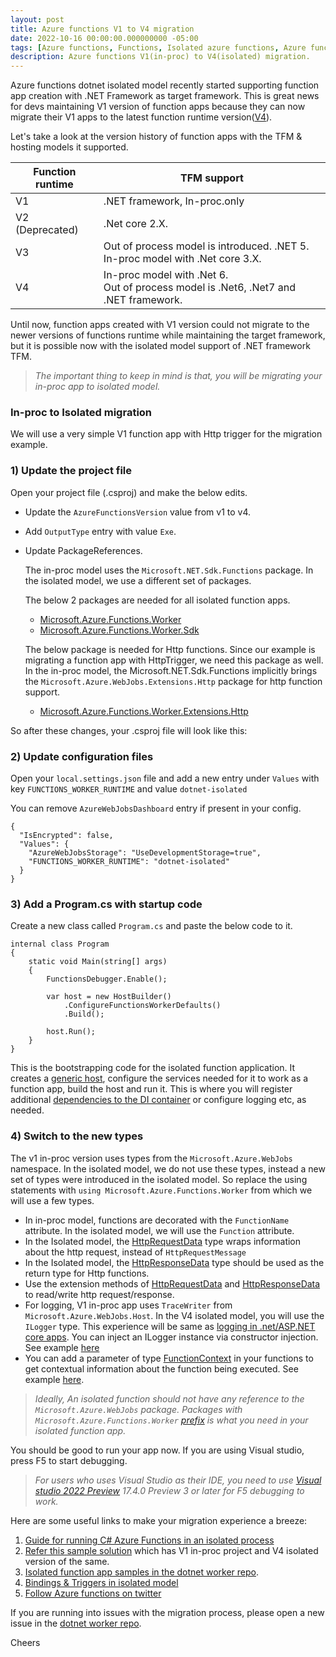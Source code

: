 ```yaml
---
layout: post
title: Azure functions V1 to V4 migration
date: 2022-10-16 00:00:00.000000000 -05:00
tags: [Azure functions, Functions, Isolated azure functions, Azure functions V1 to V4 migration, Azure functions migration]
description: Azure functions V1(in-proc) to V4(isolated) migration.
---
```


Azure functions dotnet isolated model recently started supporting  function app creation with .NET Framework as target framework. This is great news for devs maintaining V1 version of function apps because they can now migrate their V1 apps to the latest function runtime version([V4](https://techcommunity.microsoft.com/t5/apps-on-azure-blog/azure-functions-4-0-and-net-6-support-are-now-generally/ba-p/2933245)).

Let's take a look at the version history of function apps with the TFM & hosting models it supported.

| Function runtime 	| TFM support                                                                          	|
|------------------	|--------------------------------------------------------------------------------------	|
| V1               	| .NET framework, In-proc.only                                                         	|
| V2 (Deprecated)  	| .Net core 2.X.                                                                        	|
| V3               	| Out of process model is introduced. .NET 5.<br>In-proc model with .Net core 3.X.       	|
| V4               	| In-proc model with .Net 6.<br>Out of process model is .Net6, .Net7 and .NET framework. 	|


Until now, function apps created with V1 version could not migrate to the newer versions of functions runtime while maintaining the target framework, but it is possible now with the isolated model support of .NET framework TFM.

 > _The important thing to keep in mind is that, you will be migrating your in-proc app to isolated model._

### In-proc to Isolated migration

We will use a very simple V1 function app with Http trigger for the migration example.

### 1) Update the project file

Open your project file (.csproj) and make the below edits.

 - Update the `AzureFunctionsVersion` value from v1 to v4.
 - Add `OutputType` entry with value `Exe`.
 - Update PackageReferences.

    The in-proc model uses the `Microsoft.NET.Sdk.Functions` package. In the isolated model, we use a different set of packages.

    The below 2 packages are needed for all isolated function apps.
    - [Microsoft.Azure.Functions.Worker](https://www.nuget.org/packages/Microsoft.Azure.Functions.Worker)
    - [Microsoft.Azure.Functions.Worker.Sdk](https://www.nuget.org/packages/Microsoft.Azure.Functions.Worker.Sdk)

    The below package is needed for Http functions. Since our example is migrating a function app with HttpTrigger, we need this package as well. In the in-proc model, the Microsoft.NET.Sdk.Functions implicitly brings the `Microsoft.Azure.WebJobs.Extensions.Http` package for http function support.

    - [Microsoft.Azure.Functions.Worker.Extensions.Http](https://www.nuget.org/packages/Microsoft.Azure.Functions.Worker.Extensions.Http)

So after these changes, your .csproj file will look like this:

<script src="https://gist.github.com/kshyju/463f9adaa8fd4387b8e3ec1bd6d3b81a.js?file=V4NetFxcsproj.cs"></script>

### 2) Update configuration files

Open your `local.settings.json` file and add a new entry under `Values` with key `FUNCTIONS_WORKER_RUNTIME` and value `dotnet-isolated`

You can remove `AzureWebJobsDashboard` entry if present in your config. 

```
{
  "IsEncrypted": false,
  "Values": {
    "AzureWebJobsStorage": "UseDevelopmentStorage=true",
    "FUNCTIONS_WORKER_RUNTIME": "dotnet-isolated"
  }
}
```

### 3) Add a Program.cs with startup code

Create a new class called `Program.cs` and paste the below code to it.

```
internal class Program
{
    static void Main(string[] args)
    {
        FunctionsDebugger.Enable();

        var host = new HostBuilder()
            .ConfigureFunctionsWorkerDefaults()
            .Build();

        host.Run();
    }
}
```

This is the bootstrapping code for the isolated function application. It creates a [generic host](https://learn.microsoft.com/en-us/dotnet/core/extensions/generic-host), configure the services needed for it to work as a function app, build the host and run it. This is where you will register additional [dependencies to the DI container](https://learn.microsoft.com/en-us/dotnet/core/extensions/dependency-injection) or configure logging etc, as needed.

### 4) Switch to the new types

The v1 in-proc version uses types from the `Microsoft.Azure.WebJobs` namespace. In the isolated model, we do not use these types, instead a new set of types were introduced in the isolated model. So replace the using statements with `using Microsoft.Azure.Functions.Worker` from which we will use a few types.

 - In in-proc model, functions are decorated with the `FunctionName` attribute. In the isolated model, we will use the `Function` attribute.
 - In the Isolated model, the [HttpRequestData](https://learn.microsoft.com/en-us/dotnet/api/microsoft.azure.functions.worker.http.httprequestdata?view=azure-dotnet) type wraps information about the http request, instead of `HttpRequestMessage`
 - In the Isolated model, the [HttpResponseData](https://learn.microsoft.com/en-us/dotnet/api/microsoft.azure.functions.worker.http.httpresponsedata?view=azure-dotnet) type should be used as the return type for Http functions.
- Use the extension methods of [HttpRequestData](https://learn.microsoft.com/en-us/dotnet/api/microsoft.azure.functions.worker.http.httprequestdataextensions?view=azure-dotnet) and [HttpResponseData](https://learn.microsoft.com/en-us/dotnet/api/microsoft.azure.functions.worker.http.httpresponsedataextensions?view=azure-dotnet) to read/write http request/response.
 - For logging, V1 in-proc app uses `TraceWriter` from `Microsoft.Azure.WebJobs.Host`. In the V4 isolated model, you will use the `ILogger` type. This experience will be same as [logging in .net/ASP.NET core apps](https://learn.microsoft.com/en-us/aspnet/core/fundamentals/logging/?view=aspnetcore-6.0). You can inject an ILogger instance via constructor injection. See example [here](https://github.com/Azure/azure-functions-dotnet-worker/blob/4400fa36120327130b73496970d7c9740b26f981/samples/NetFxWorker/HttpFunction.cs#L13-L18)
 - You can add a parameter of type [FunctionContext](https://learn.microsoft.com/en-us/dotnet/api/microsoft.azure.functions.worker.functioncontext?view=azure-dotnet) in your functions to get contextual information about the function being executed. See example [here](https://github.com/Azure/azure-functions-dotnet-worker/blob/4400fa36120327130b73496970d7c9740b26f981/samples/CustomMiddleware/HttpFunction.cs#L15-L16).


 > _Ideally, An isolated function should not have any reference to the `Microsoft.Azure.WebJobs` package. Packages with `Microsoft.Azure.Functions.Worker` [prefix]( https://www.nuget.org/packages?q=Microsoft.Azure.Functions.Worker) is what you need in your isolated function app._


You should be good to run your app now. If you are using Visual studio, press F5 to start debugging.

> _For users who uses Visual Studio as their IDE, you need to use [Visual studio 2022 Preview](https://visualstudio.microsoft.com/vs/preview/) 17.4.0 Preview 3 or later for F5 debugging to work._


Here are some useful links to make your migration experience a breeze:

1. [Guide for running C# Azure Functions in an isolated process](https://learn.microsoft.com/en-us/azure/azure-functions/dotnet-isolated-process-guide)
2. [Refer this sample solution](https://github.com/kshyju/NetFXMigrationSample) which has V1 in-proc project and V4 isolated version of the same.
2. [Isolated function app samples in the dotnet worker repo](https://github.com/Azure/azure-functions-dotnet-worker/tree/main/samples).
3. [Bindings & Triggers in isolated model](https://github.com/Azure/azure-functions-dotnet-worker/wiki/.NET-Worker-bindings)
3. [Follow Azure functions on twitter](https://twitter.com/AzureFunctions)

If you are running into issues with the migration process, please open a new issue in the [dotnet worker repo](https://github.com/Azure/azure-functions-dotnet-worker/issues). 


Cheers


